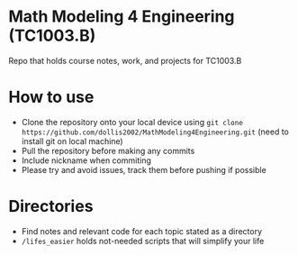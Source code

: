 # Math Modeling 4 Engineering (TC1003.B)
Repo that holds course notes, work, and projects for TC1003.B

# How to use
- Clone the repository onto your local device using `git clone https://github.com/dollis2002/MathModeling4Engineering.git` (need to install git on local machine)
- Pull the repository before making any commits
- Include nickname when commiting
- Please try and avoid issues, track them before pushing if possible

# Directories
- Find notes and relevant code for each topic stated as a directory
- `/lifes_easier` holds not-needed scripts that will simplify your life
